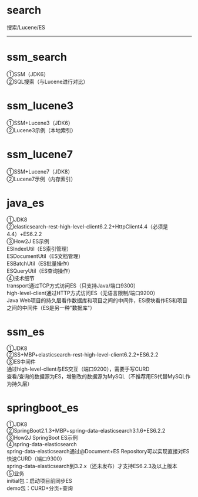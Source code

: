 # search
搜索/Lucene/ES<br>

************************************************************************************************************************

# ssm_search
①SSM（JDK6）<br>
②SQL搜索（与Lucene进行对比）<br>

# ssm_lucene3
①SSM+Lucene3（JDK6）<br>
②Lucene3示例（本地索引）<br>

# ssm_lucene7
①SSM+Lucene7（JDK8）<br>
②Lucene7示例（内存索引）<br>

# java_es
①JDK8<br>
②elasticsearch-rest-high-level-client6.2.2+HttpClient4.4（必须是4.4）+ES6.2.2<br>
③How2J ES示例<br>
ESIndexUtil（ES索引管理）<br>
ESDocumentUtil（ES文档管理）<br>
ESBatchUtil（ES批量操作）<br>
ESQueryUtil（ES查询操作）<br>
④技术细节<br>
transport通过TCP方式访问ES（只支持Java/端口9300）<br>
high-level-client通过HTTP方式访问ES（无语言限制/端口9200）<br>
Java Web项目的持久层看作数据库和项目之间的中间件，ES模块看作ES和项目之间的中间件（ES是另一种"数据库"）<br>

# ssm_es
①JDK8<br>
②SS+MBP+elasticsearch-rest-high-level-client6.2.2+ES6.2.2<br>
③ES中间件<br>
通过high-level-client与ES交互（端口9200），需要手写CURD<br>
查看/查询的数据源为ES，增删改的数据源为MySQL（不推荐用ES代替MySQL作为持久层）<br>

# springboot_es
①JDK8<br>
②SpringBoot2.1.3+MBP+spring-data-elasticsearch3.1.6+ES6.2.2<br>
③How2J SpringBoot ES示例<br>
④spring-data-elasticsearch<br>
spring-data-elasticsearch通过@Document+ES Repository可以实现直接对ES快速CURD（端口9300）<br>
spring-data-elasticsearch到3.2.x（还未发布）才支持ES6.2.3及以上版本<br>
⑤业务<br>
initial包：启动项目前同步ES<br>
demo包：CURD+分页+查询<br>